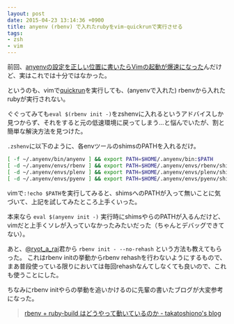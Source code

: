 ```yaml
---
layout: post
date: 2015-04-23 13:14:36 +0900
title: anyenv (rbenv) で入れたrubyをvim-quickrunで実行させる
tags:
- zsh
- vim
---
```

前回、[anyenvの設定を正しい位置に書いたらVimの起動が爆速になった](/2015/04/19/2015-04-19-eval-to-zshrc-for-faster-vim/)んだけど、実はこれでは十分ではなかった。

というのも、vimで[quickrun](https://github.com/thinca/vim-quickrun)を実行しても、(anyenvで入れた) rbenvから入れたrubyが実行されない。

ぐぐってみても`eval $(rbenv init -)`をzshenvに入れるというアドバイスしか見つからず、それをすると元の低速環境に戻ってしまう...と悩んでいたが、割と簡単な解決方法を見つけた。

`.zshenv`に以下のように、各envツールのshimsのPATHを入れるだけ。

```sh
[ -f ~/.anyenv/bin/anyenv ] && export PATH=$HOME/.anyenv/bin:$PATH
[ -d ~/.anyenv/envs/rbenv ] && export PATH=$HOME/.anyenv/envs/rbenv/shims:$PATH
[ -d ~/.anyenv/envs/plenv ] && export PATH=$HOME/.anyenv/envs/plenv/shims:$PATH
[ -d ~/.anyenv/envs/pyenv ] && export PATH=$HOME/.anyenv/envs/pyenv/shims:$PATH
```

vimで`:!echo $PATH`を実行してみると、shimsへのPATHが入って無いことに気づいて、上記を試してみたところ上手くいった。

本来なら `eval $(anyenv init -)` 実行時にshimsやらのPATHが入るんだけど、vimだと上手くソレが入っていなかったみたいだった（ちゃんとデバッグできてない）。

あと、[@ryot_a_rai](https://twitter.com/ryot_a_rai)君から `rbenv init - --no-rehash` という方法も教えてもらった。
これはrbenv initの挙動からrbenv rehashを行わないようにするもので、まあ普段使っている限りにおいては毎回rehashなんてしなくても良いので、これも使うことにした。

ちなみにrbenv initやらの挙動を追いかけるのに先輩の書いたブログが大変参考になった。

> [rbenv + ruby-build はどうやって動いているのか - takatoshiono's blog](http://takatoshiono.hatenablog.com/entry/2015/01/09/012040)
